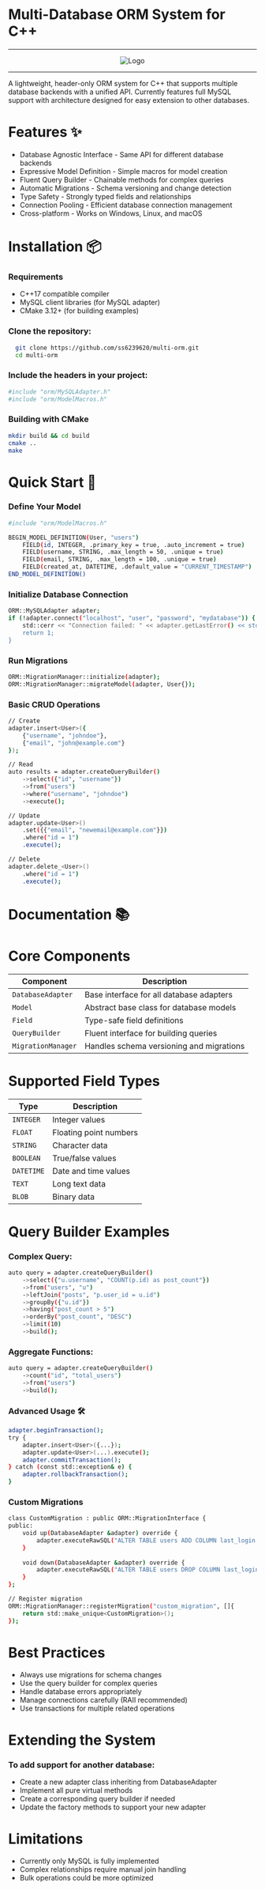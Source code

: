 # Multi-Database ORM System for C++

---

<p align="center">
  <img src="/asset/multi-orm-logo.png" alt="Logo" />
</p>

---

A lightweight, header-only ORM system for C++ that supports multiple database backends with a unified API. Currently features full MySQL support with architecture designed for easy extension to other databases.


# Features ✨

- Database Agnostic Interface - Same API for different database backends
- Expressive Model Definition - Simple macros for model creation
- Fluent Query Builder - Chainable methods for complex queries
- Automatic Migrations - Schema versioning and change detection
- Type Safety - Strongly typed fields and relationships
- Connection Pooling - Efficient database connection management
- Cross-platform - Works on Windows, Linux, and macOS


# Installation 📦
### Requirements
- C++17 compatible compiler
- MySQL client libraries (for MySQL adapter)
- CMake 3.12+ (for building examples)

### Clone the repository:
```bash
  git clone https://github.com/ss6239620/multi-orm.git
  cd multi-orm
```

### Include the headers in your project:
```bash
#include "orm/MySQLAdapter.h"
#include "orm/ModelMacros.h"
```

### Building with CMake
```bash
mkdir build && cd build
cmake ..
make
```
    
# Quick Start 🚀
###  Define Your Model
```bash
#include "orm/ModelMacros.h"

BEGIN_MODEL_DEFINITION(User, "users")
    FIELD(id, INTEGER, .primary_key = true, .auto_increment = true)
    FIELD(username, STRING, .max_length = 50, .unique = true)
    FIELD(email, STRING, .max_length = 100, .unique = true)
    FIELD(created_at, DATETIME, .default_value = "CURRENT_TIMESTAMP")
END_MODEL_DEFINITION()
```

### Initialize Database Connection
```bash
ORM::MySQLAdapter adapter;
if (!adapter.connect("localhost", "user", "password", "mydatabase")) {
    std::cerr << "Connection failed: " << adapter.getLastError() << std::endl;
    return 1;
}
```

### Run Migrations
```bash
ORM::MigrationManager::initialize(adapter);
ORM::MigrationManager::migrateModel(adapter, User{});
```

### Basic CRUD Operations
```bash
// Create
adapter.insert<User>({
    {"username", "johndoe"},
    {"email", "john@example.com"}
});

// Read
auto results = adapter.createQueryBuilder()
    ->select({"id", "username"})
    ->from("users")
    ->where("username", "johndoe")
    ->execute();

// Update
adapter.update<User>()
    .set({{"email", "newemail@example.com"}})
    .where("id = 1")
    .execute();

// Delete
adapter.delete_<User>()
    .where("id = 1")
    .execute();
```






# Documentation 📚

# Core Components

| Component         | Description                                 |
|------------------|---------------------------------------------|
| `DatabaseAdapter` | Base interface for all database adapters     |
| `Model`           | Abstract base class for database models      |
| `Field`           | Type-safe field definitions                  |
| `QueryBuilder`    | Fluent interface for building queries        |
| `MigrationManager`| Handles schema versioning and migrations     |

# Supported Field Types

| Type     | Description            |
|----------|------------------------|
| `INTEGER` | Integer values         |
| `FLOAT`   | Floating point numbers |
| `STRING`  | Character data         |
| `BOOLEAN` | True/false values      |
| `DATETIME`| Date and time values   |
| `TEXT`    | Long text data         |
| `BLOB`    | Binary data            |



# Query Builder Examples

###  Complex Query:
```bash
auto query = adapter.createQueryBuilder()
    ->select({"u.username", "COUNT(p.id) as post_count"})
    ->from("users", "u")
    ->leftJoin("posts", "p.user_id = u.id")
    ->groupBy({"u.id"})
    ->having("post_count > 5")
    ->orderBy("post_count", "DESC")
    ->limit(10)
    ->build();
```

###  Aggregate Functions:
```bash
auto query = adapter.createQueryBuilder()
    ->count("id", "total_users")
    ->from("users")
    ->build();
```

### Advanced Usage 🛠️
```bash
adapter.beginTransaction();
try {
    adapter.insert<User>({...});
    adapter.update<User>(...).execute();
    adapter.commitTransaction();
} catch (const std::exception& e) {
    adapter.rollbackTransaction();
}
```

### Custom Migrations
```bash
class CustomMigration : public ORM::MigrationInterface {
public:
    void up(DatabaseAdapter &adapter) override {
        adapter.executeRawSQL("ALTER TABLE users ADD COLUMN last_login DATETIME", {});
    }
    
    void down(DatabaseAdapter &adapter) override {
        adapter.executeRawSQL("ALTER TABLE users DROP COLUMN last_login", {});
    }
};

// Register migration
ORM::MigrationManager::registerMigration("custom_migration", []{
    return std::make_unique<CustomMigration>();
});
```
# Best Practices
- Always use migrations for schema changes
- Use the query builder for complex queries
- Handle database errors appropriately
- Manage connections carefully (RAII recommended)
- Use transactions for multiple related operations

# Extending the System
### To add support for another database:
- Create a new adapter class inheriting from DatabaseAdapter
- Implement all pure virtual methods
- Create a corresponding query builder if needed
- Update the factory methods to support your new adapter

# Limitations
- Currently only MySQL is fully implemented
- Complex relationships require manual join handling
- Bulk operations could be more optimized

